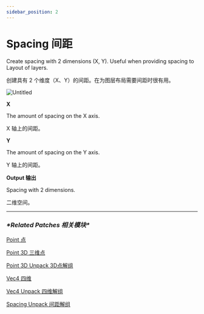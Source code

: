 ```yaml
---
sidebar_position: 2
---
```


# Spacing 间距

Create spacing with 2 dimensions (X, Y). Useful when providing spacing to Layout of layers.

创建具有 2 个维度（X、Y）的间距。在为图层布局需要间距时很有用。

![Untitled](https://s3.us-west-2.amazonaws.com/secure.notion-static.com/10295074-a071-447b-beb7-2638465872ff/Untitled.png?X-Amz-Algorithm=AWS4-HMAC-SHA256&X-Amz-Content-Sha256=UNSIGNED-PAYLOAD&X-Amz-Credential=AKIAT73L2G45EIPT3X45%2F20220602%2Fus-west-2%2Fs3%2Faws4_request&X-Amz-Date=20220602T182147Z&X-Amz-Expires=86400&X-Amz-Signature=8aa632a775c56b3a959608cee06954660b3d3c85d663399b6bb48692ffe108ae&X-Amz-SignedHeaders=host&response-content-disposition=filename%20%3D%22Untitled.png%22&x-id=GetObject)

**X**

The amount of spacing on the X axis.

X 轴上的间距。

**Y**

The amount of spacing on the Y axis.

Y 轴上的间距。

**Output 输出**

Spacing with 2 dimensions.

二维空间。

------

### ***\*Related Patches 相关模块\****

[Point 点](https://www.notion.so/Point-d0bcf4a54de44976b38131205fb968bf)

[Point 3D 三维点](https://www.notion.so/Point-3D-6d2c3b3df3f74659ae0d647876ce3aa9)

[Point 3D Unpack 3D点解组](https://www.notion.so/Point-3D-Unpack-3D-20f89c51a8fd4116b9f4f00a2ea3b24a)

[Vec4 四维](https://www.notion.so/Vec4-4e9adec7fabb49509840ad10622d2f5c)

[Vec4 Unpack 四维解组](https://www.notion.so/Vec4-Unpack-5410d06c670c4883bdc2a3530bb7e3f8)

[Spacing Unpack 间距解组](https://www.notion.so/Spacing-Unpack-46de92a5ca6e46efba3795a7ff3ff7f9)

